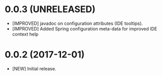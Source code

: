 # 0.0.3 (UNRELEASED)
- [IMPROVED] javadoc on configuration attributes (IDE tooltips).
- [IMPROVED] Added Spring configuration meta-data for improved IDE context help

# 0.0.2 (2017-12-01)
- [NEW] Initial release.

